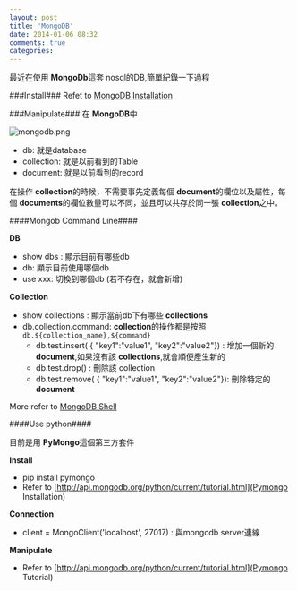 ```yaml
---
layout: post
title: 'MongoDB'
date: 2014-01-06 08:32
comments: true
categories: 
---
```

最近在使用 **MongoDb**這套 nosql的DB,簡單紀錄一下過程

###Install###
Refet to [MongoDB Installation](http://docs.mongodb.org/manual/installation/)

<!--more-->

###Manipulate###
在 **MongoDB**中

![mongodb.png](http://user-image.logdown.io/user/415/blog/415/post/174500/nOcR7hCKTCyrysDk3xgh_mongodb.png)

- db: 就是database
- collection: 就是以前看到的Table
- document: 就是以前看到的record

在操作 **collection**的時候，不需要事先定義每個 **document**的欄位以及屬性，每個 **documents**的欄位數量可以不同，並且可以共存於同一張 **collection**之中。


####Mongob Command Line####

**DB**
- show dbs : 顯示目前有哪些db
- db: 顯示目前使用哪個db
- use xxx: 切換到哪個db (若不存在，就會新增)

**Collection**
- show collections : 顯示當前db下有哪些 **collections**
- db.collection.command:  **collection**的操作都是按照 `db.${collection_name},${command}`
	* db.test.insert( { "key1":"value1", "key2":"value2"}) : 增加一個新的 **document**,如果沒有該 **collections**,就會順便產生新的
  * db.test.drop() : 刪除該 collection
  * db.test.remove( { "key1":"value1", "key2":"value2"}): 刪除特定的 **document**
  
More refer to [MongoDB Shell](http://docs.mongodb.org/manual/reference/method/)  	

####Use python####

目前是用 **PyMongo**這個第三方套件

**Install**
- pip install pymongo
- Refer to [http://api.mongodb.org/python/current/tutorial.html](Pymongo Installation)

**Connection**
- client = MongoClient('localhost', 27017) : 與mongodb server連線

**Manipulate**
- Refer to [http://api.mongodb.org/python/current/tutorial.html](Pymongo Tutorial)